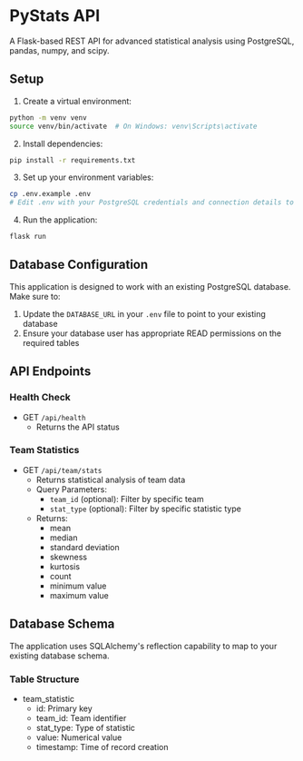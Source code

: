 # PyStats API

A Flask-based REST API for advanced statistical analysis using PostgreSQL, pandas, numpy, and scipy.

## Setup

1. Create a virtual environment:
```bash
python -m venv venv
source venv/bin/activate  # On Windows: venv\Scripts\activate
```

2. Install dependencies:
```bash
pip install -r requirements.txt
```

3. Set up your environment variables:
```bash
cp .env.example .env
# Edit .env with your PostgreSQL credentials and connection details to the existing database
```

4. Run the application:
```bash
flask run
```

## Database Configuration

This application is designed to work with an existing PostgreSQL database. Make sure to:
1. Update the `DATABASE_URL` in your `.env` file to point to your existing database
2. Ensure your database user has appropriate READ permissions on the required tables

## API Endpoints

### Health Check
- GET `/api/health`
  - Returns the API status

### Team Statistics
- GET `/api/team/stats`
  - Returns statistical analysis of team data
  - Query Parameters:
    - `team_id` (optional): Filter by specific team
    - `stat_type` (optional): Filter by specific statistic type
  - Returns:
    - mean
    - median
    - standard deviation
    - skewness
    - kurtosis
    - count
    - minimum value
    - maximum value

## Database Schema

The application uses SQLAlchemy's reflection capability to map to your existing database schema.

### Table Structure
- team_statistic
  - id: Primary key
  - team_id: Team identifier
  - stat_type: Type of statistic
  - value: Numerical value
  - timestamp: Time of record creation 
